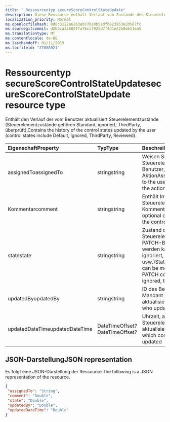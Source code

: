 ```yaml
---
title: " Ressourcentyp secureScoreControlStateUpdate"
description: Diese Ressource enthält Verlauf von Zustände des Steuerelements durch Benutzer aktualisiert (Steuerelementzustände gehören Standard, ignoriert, ThirdParty, überprüft).
localization_priority: Normal
ms.openlocfilehash: 8d8c3122a6263ebc7b10b5edfb823953e2d587fc
ms.sourcegitcommit: d2b3ca32602ffa76cc7925d7f4d1e2258e611ea5
ms.translationtype: MT
ms.contentlocale: de-DE
ms.lasthandoff: 01/11/2019
ms.locfileid: "27888921"
---
```

 #  <a name="securescorecontrolstateupdate-resource-type"></a><span data-ttu-id="91957-103">Ressourcentyp secureScoreControlStateUpdate</span><span class="sxs-lookup"><span data-stu-id="91957-103">secureScoreControlStateUpdate resource type</span></span>
<span data-ttu-id="91957-104">Enthält den Verlauf der vom Benutzer aktualisiert Steuerelementzustände (Steuerelementzustände gehören Standard, ignoriert, ThirdParty, überprüft).</span><span class="sxs-lookup"><span data-stu-id="91957-104">Contains the history of the control states updated by the user (control states include Default, Ignored, ThirdParty, Reviewed).</span></span>

|<span data-ttu-id="91957-105">Eigenschaft</span><span class="sxs-lookup"><span data-stu-id="91957-105">Property</span></span> |<span data-ttu-id="91957-106">Typ</span><span class="sxs-lookup"><span data-stu-id="91957-106">Type</span></span> |<span data-ttu-id="91957-107">Beschreibung</span><span class="sxs-lookup"><span data-stu-id="91957-107">Description</span></span> |
|:--|:--|:--|
|<span data-ttu-id="91957-108">assignedTo</span><span class="sxs-lookup"><span data-stu-id="91957-108">assignedTo</span></span> | <span data-ttu-id="91957-109">string</span><span class="sxs-lookup"><span data-stu-id="91957-109">string</span></span> | <span data-ttu-id="91957-110">Weisen Sie das Steuerelement dem Benutzer, die die Aktion</span><span class="sxs-lookup"><span data-stu-id="91957-110">Assign the control to the user who will take the action</span></span> |
|<span data-ttu-id="91957-111">Kommentar</span><span class="sxs-lookup"><span data-stu-id="91957-111">comment</span></span> | <span data-ttu-id="91957-112">string</span><span class="sxs-lookup"><span data-stu-id="91957-112">string</span></span> | <span data-ttu-id="91957-113">Enthält Informationen zum Steuerelement optionalen Kommentar</span><span class="sxs-lookup"><span data-stu-id="91957-113">Provides optional comment about the control</span></span> |
|<span data-ttu-id="91957-114">state</span><span class="sxs-lookup"><span data-stu-id="91957-114">state</span></span> | <span data-ttu-id="91957-115">string</span><span class="sxs-lookup"><span data-stu-id="91957-115">string</span></span> | <span data-ttu-id="91957-116">Zustand des Steuerelements mit PATCH-Befehl geändert werden kann (Ex: ignoriert, ThirdParty usw.)</span><span class="sxs-lookup"><span data-stu-id="91957-116">State of the control can be modified using PATCH command(Ex: ignored, thirdParty etc)</span></span> |
|<span data-ttu-id="91957-117">updatedBy</span><span class="sxs-lookup"><span data-stu-id="91957-117">updatedBy</span></span> | <span data-ttu-id="91957-118">string</span><span class="sxs-lookup"><span data-stu-id="91957-118">string</span></span> |<span data-ttu-id="91957-119">ID des Benutzers, der Mandant Status aktualisiert</span><span class="sxs-lookup"><span data-stu-id="91957-119">ID of the user who updated tenant state</span></span> |
|<span data-ttu-id="91957-120">updatedDateTime</span><span class="sxs-lookup"><span data-stu-id="91957-120">updatedDateTime</span></span> | <span data-ttu-id="91957-121">DateTimeOffset?</span><span class="sxs-lookup"><span data-stu-id="91957-121">DateTimeOffset?</span></span> |<span data-ttu-id="91957-122">Uhrzeit, an welches Steuerelement Zustand aktualisiert wurde</span><span class="sxs-lookup"><span data-stu-id="91957-122">Time at which control state was updated</span></span> |
 ## <a name="json-representation"></a><span data-ttu-id="91957-123">JSON-Darstellung</span><span class="sxs-lookup"><span data-stu-id="91957-123">JSON representation</span></span>
 <span data-ttu-id="91957-124">Es folgt eine JSON-Darstellung der Ressource.</span><span class="sxs-lookup"><span data-stu-id="91957-124">The following is a JSON representation of the resource.</span></span>
 <!-- {
  "blockType": "resource",
  "optionalProperties": [
   ],
  "@odata.type": "microsoft.graph.secureScoreControlStateUpdate"
}-->
 ```json
{
  "assignedTo": "String",
  "comment": "Double",
  "state": "Double",
  "updatedBy": "Double",
  "updatedDateTime": "Double"
}
 ```
 <!-- {
  "type": "#page.annotation",
  "description": "secureScoreControlStateUpdate resource",
  "keywords": "",
  "section": "documentation",
  "tocPath": ""
}-->
